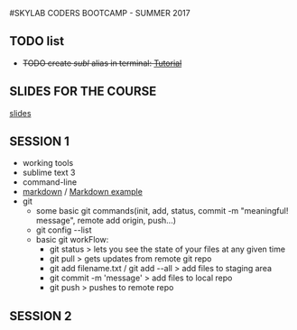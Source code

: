 #SKYLAB CODERS BOOTCAMP - SUMMER 2017


## TODO list
 
* ~~TODO create *subl* alias in terminal: <a href="https://www.tunnelsup.com/how-to-open-sublime-text-from-the-command-line-using-mac-osx/" target="_blank">Tutorial</a>~~

## SLIDES FOR THE COURSE
[slides](https://skylabcoders.github.io/bootcamp-julio2017/)

## SESSION 1
* working tools
* sublime text 3
* command-line
* [markdown] / [Markdown example]
* git
    * some basic git commands(init, add, status, commit -m "meaningful! message", remote add origin, push...)
    * git config --list
    * basic git workFlow:
        - git status > lets you see the state of your files at any given time
        - git pull > gets updates from remote git repo
        - git add filename.txt / git add --all > add files to staging area
        - git commit -m 'message' > add files to local repo
        - git push > pushes to remote repo

## SESSION 2

<!--references -->
[markdown]: https://blog.ghost.org/markdown/
[Markdown example]: https://github.com/tonimg/Course
